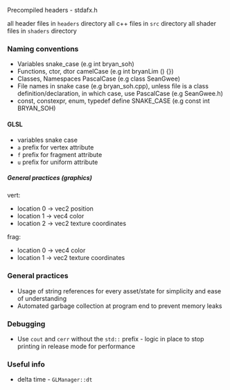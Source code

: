 Precompiled headers - stdafx.h

all header files in `headers` directory
all c++ files in `src` directory
all shader files in `shaders` directory

### Naming conventions
- Variables snake_case (e.g int bryan_soh)
- Functions, ctor, dtor camelCase (e.g int bryanLim () {})
- Classes, Namespaces PascalCase (e.g class SeanGwee) 
- File names in snake case (e.g bryan_soh.cpp), unless file is a class definition/declaration, in which case, use PascalCase (e.g SeanGwee.h)
- const, constexpr, enum, typedef define SNAKE_CASE  (e.g const int BRYAN_SOH)

#### GLSL
- variables snake case
- `a` prefix for vertex attribute
- `f` prefix for fragment attribute
- `u` prefix for uniform attribute

##### General practices (graphics)
vert:

- location 0 -> vec2 position
- location 1 -> vec4 color
- location 2 -> vec2 texture coordinates

frag:
- location 0 -> vec4 color
- location 1 -> vec2 texture coordinates

### General practices

- Usage of string references for every asset/state for simplicity and ease of understanding
- Automated garbage collection at program end to prevent memory leaks

### Debugging
- Use `cout` and `cerr` without the `std::` prefix - logic in place to stop printing in release mode for performance 


### Useful info
- delta time - `GLManager::dt`


